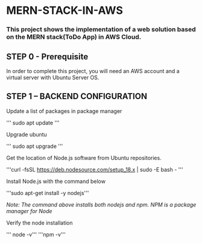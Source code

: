 # MERN-STACK-IN-AWS
### This project shows the implementation of a web solution based on the MERN stack(ToDo App) in AWS Cloud.

## STEP 0 - Prerequisite
In order to complete this project, you will need an AWS account and a virtual server with Ubuntu Server OS.

## STEP 1 – BACKEND CONFIGURATION
Update a list of packages in package manager

''' sudo apt update '''

Upgrade ubuntu

''' sudo apt upgrade '''

Get the location of Node.js software from Ubuntu repositories.

'''curl -fsSL https://deb.nodesource.com/setup_18.x | sudo -E bash - '''

Install Node.js with the command below

'''sudo apt-get install -y nodejs'''

*Note: The command above installs both nodejs and npm. NPM is a package manager for Node*

Verify the node installation

''' node -v'''  '''npm -v'''


